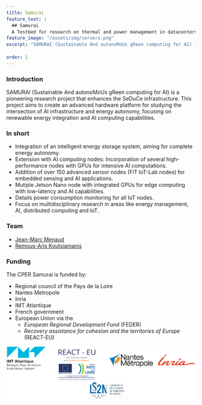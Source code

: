 ```yaml
---
title: Samurai
feature_text: |
  ## Samurai
  A Testbed for research on thermal and power management in datacenters
feature_image: "/assets/img/servers.png"
excerpt: "SAMURAI (Sustainable And autonoMoUs gReen computing for AI) is an innovative research project focused on developing a sustainable, AI-enabled computing infrastructure. It extends the SeDuCe platform's capabilities by integrating renewable energy sources, advanced AI computing nodes as well as Edge ans Iot nodes."

order: 1
---
```


<style>
#seduce {
    font-size: 3em;
    color: white;
}

.feature {
    color: white;
}
</style>


### Introduction

SAMURAI (Sustainable And autonoMoUs gReen computing for AI) is a pioneering research project that enhances the SeDuCe infrastructure. This project aims to create an advanced hardware platform for studying the intersection of AI infrastructure and energy autonomy, focusing on renewable energy integration and AI computing capabilities.

### In short

- Integration of an intelligent energy storage system, aiming for complete energy autonomy.
- Extension with AI computing nodes: Incorporation of several high-performance nodes with GPUs for intensive AI computations.
- Addition of over 150 advanced sensor nodes (FIT IoT-Lab nodes) for embedded sensing and AI applications.
- Mutiple Jetson Nano node with integrated GPUs for edge computing with low-latency and AI capabilities.
- Details power consumption monitoring for all IoT nodes.
- Focus on multidisciplinary research in areas like energy management, AI, distributed computing and IoT.

### Team

- [Jean-Marc Menaud](http://menaud.fr)
- [Remous-Aris Koutsiamanis](https://ariskou.com)

### Funding

The CPER Samurai is funded by:

- Regional council of the Pays de la Loire
- Nantes Metropole
- Inria
- IMT Atlantique
- French government
- European Union via the
  - _European Regional Development Fund_ (FEDER)
  - _Recovery assistance for cohesion and the territories of Europe_ (REACT-EU)

![Funding](/assets/img/SAMURAI_Logos.png)

